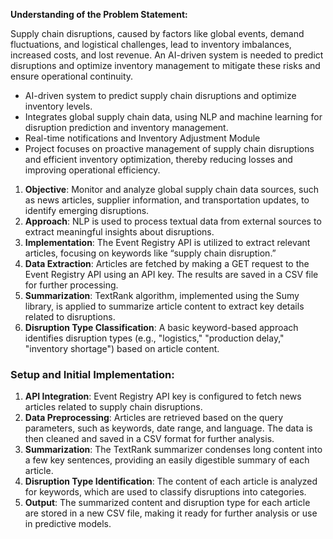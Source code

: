 **Understanding of the Problem Statement:**

Supply chain disruptions, caused by factors like global events, demand fluctuations, and logistical challenges, lead to inventory imbalances, increased costs, and lost revenue. An AI-driven system is needed to predict disruptions and optimize inventory management to mitigate these risks and ensure operational continuity.

- AI-driven system to predict supply chain disruptions and optimize inventory levels.  
- Integrates global supply chain data, using NLP and machine learning for disruption prediction and inventory management.  
- Real-time notifications and Inventory Adjustment Module   
- Project focuses on proactive management of supply chain disruptions and efficient inventory optimization, thereby reducing losses and improving operational efficiency.

1. **Objective**: Monitor and analyze global supply chain data sources, such as news articles, supplier information, and transportation updates, to identify emerging disruptions.  
2. **Approach**: NLP is used to process textual data from external sources to extract meaningful insights about disruptions.  
3. **Implementation**: The Event Registry API is utilized to extract relevant articles, focusing on keywords like “supply chain disruption.”  
4. **Data Extraction**: Articles are fetched by making a GET request to the Event Registry API using an API key. The results are saved in a CSV file for further processing.  
5. **Summarization**: TextRank algorithm, implemented using the Sumy library, is applied to summarize article content to extract key details related to disruptions.  
6. **Disruption Type Classification**: A basic keyword-based approach identifies disruption types (e.g., "logistics," "production delay," "inventory shortage") based on article content.

### **Setup and Initial Implementation:**

1. **API Integration**: Event Registry API key is configured to fetch news articles related to supply chain disruptions.  
2. **Data Preprocessing**: Articles are retrieved based on the query parameters, such as keywords, date range, and language. The data is then cleaned and saved in a CSV format for further analysis.  
3. **Summarization**: The TextRank summarizer condenses long content into a few key sentences, providing an easily digestible summary of each article.  
4. **Disruption Type Identification**: The content of each article is analyzed for keywords, which are used to classify disruptions into categories.  
5. **Output**: The summarized content and disruption type for each article are stored in a new CSV file, making it ready for further analysis or use in predictive models.

